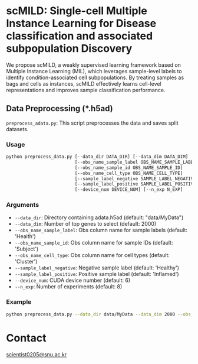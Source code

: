 # scMILD: Single-cell Multiple Instance Learning for Disease classification and associated subpopulation Discovery

We propose scMILD, a weakly supervised learning framework based on Multiple Instance Learning (MIL), which leverages sample-level labels to identify condition-associated cell subpopulations. By treating samples as bags and cells as instances, scMILD effectively learns cell-level representations and improves sample classification performance.

## Data Preprocessing (*.h5ad)

`preprocess_adata.py`: This script preprocesses the data and saves split datasets.

### Usage
```bash
python preprocess_data.py [--data_dir DATA_DIR] [--data_dim DATA_DIM] 
                          [--obs_name_sample_label OBS_NAME_SAMPLE_LABEL]
                          [--obs_name_sample_id OBS_NAME_SAMPLE_ID] 
                          [--obs_name_cell_type OBS_NAME_CELL_TYPE]
                          [--sample_label_negative SAMPLE_LABEL_NEGATIVE]
                          [--sample_label_positive SAMPLE_LABEL_POSITIVE]
                          [--device_num DEVICE_NUM] [--n_exp N_EXP]
```

### Arguments
- `--data_dir`: Directory containing adata.h5ad (default: "data/MyData")
- `--data_dim`: Number of top genes to select (default: 2000)
- `--obs_name_sample_label`: Obs column name for sample labels (default: 'Health')
- `--obs_name_sample_id`: Obs column name for sample IDs (default: 'Subject')
- `--obs_name_cell_type`: Obs column name for cell types (default: 'Cluster')
- `--sample_label_negative`: Negative sample label (default: 'Healthy')
- `--sample_label_positive`: Positive sample label (default: 'Inflamed')
- `--device_num`: CUDA device number (default: 6)
- `--n_exp`: Number of experiments (default: 8)

### Example
```bash
python preprocess_data.py --data_dir data/MyData --data_dim 2000 --obs_name_sample_label Health --obs_name_sample_id Subject --obs_name_cell_type Cluster --sample_label_negative Healthy --sample_label_positive Inflamed --device_num 6 --n_exp 8
```




# Contact
scientist0205@snu.ac.kr

